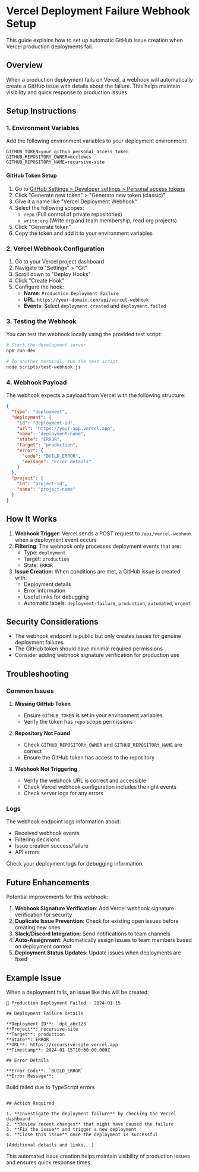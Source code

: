 # Vercel Deployment Failure Webhook Setup

This guide explains how to set up automatic GitHub issue creation when Vercel production deployments fail.

## Overview

When a production deployment fails on Vercel, a webhook will automatically create a GitHub issue with details about the failure. This helps maintain visibility and quick response to production issues.

## Setup Instructions

### 1. Environment Variables

Add the following environment variables to your deployment environment:

```env
GITHUB_TOKEN=your_github_personal_access_token
GITHUB_REPOSITORY_OWNER=mcclowes
GITHUB_REPOSITORY_NAME=recursive-site
```

#### GitHub Token Setup

1. Go to [GitHub Settings > Developer settings > Personal access tokens](https://github.com/settings/tokens)
2. Click "Generate new token" > "Generate new token (classic)"
3. Give it a name like "Vercel Deployment Webhook"
4. Select the following scopes:
   - `repo` (Full control of private repositories)
   - `write:org` (Write org and team membership, read org projects)
5. Click "Generate token"
6. Copy the token and add it to your environment variables

### 2. Vercel Webhook Configuration

1. Go to your Vercel project dashboard
2. Navigate to "Settings" > "Git"
3. Scroll down to "Deploy Hooks"
4. Click "Create Hook"
5. Configure the hook:
   - **Name**: `Production Deployment Failure`
   - **URL**: `https://your-domain.com/api/vercel-webhook`
   - **Events**: Select `deployment.created` and `deployment.failed`

### 3. Testing the Webhook

You can test the webhook locally using the provided test script:

```bash
# Start the development server
npm run dev

# In another terminal, run the test script
node scripts/test-webhook.js
```

### 4. Webhook Payload

The webhook expects a payload from Vercel with the following structure:

```json
{
  "type": "deployment",
  "deployment": {
    "id": "deployment-id",
    "url": "https://your-app.vercel.app",
    "name": "deployment-name",
    "state": "ERROR",
    "target": "production",
    "error": {
      "code": "BUILD_ERROR",
      "message": "Error details"
    }
  },
  "project": {
    "id": "project-id",
    "name": "project-name"
  }
}
```

## How It Works

1. **Webhook Trigger**: Vercel sends a POST request to `/api/vercel-webhook` when a deployment event occurs
2. **Filtering**: The webhook only processes deployment events that are:
   - Type: `deployment`
   - Target: `production`
   - State: `ERROR`
3. **Issue Creation**: When conditions are met, a GitHub issue is created with:
   - Deployment details
   - Error information
   - Useful links for debugging
   - Automatic labels: `deployment-failure`, `production`, `automated`, `urgent`

## Security Considerations

- The webhook endpoint is public but only creates issues for genuine deployment failures
- The GitHub token should have minimal required permissions
- Consider adding webhook signature verification for production use

## Troubleshooting

### Common Issues

1. **Missing GitHub Token**
   - Ensure `GITHUB_TOKEN` is set in your environment variables
   - Verify the token has `repo` scope permissions

2. **Repository Not Found**
   - Check `GITHUB_REPOSITORY_OWNER` and `GITHUB_REPOSITORY_NAME` are correct
   - Ensure the GitHub token has access to the repository

3. **Webhook Not Triggering**
   - Verify the webhook URL is correct and accessible
   - Check Vercel webhook configuration includes the right events
   - Check server logs for any errors

### Logs

The webhook endpoint logs information about:

- Received webhook events
- Filtering decisions
- Issue creation success/failure
- API errors

Check your deployment logs for debugging information.

## Future Enhancements

Potential improvements for this webhook:

1. **Webhook Signature Verification**: Add Vercel webhook signature verification for security
2. **Duplicate Issue Prevention**: Check for existing open issues before creating new ones
3. **Slack/Discord Integration**: Send notifications to team channels
4. **Auto-Assignment**: Automatically assign issues to team members based on deployment context
5. **Deployment Status Updates**: Update issues when deployments are fixed

## Example Issue

When a deployment fails, an issue like this will be created:

```
🚨 Production Deployment Failed - 2024-01-15

## Deployment Failure Details

**Deployment ID**: `dpl_abc123`
**Project**: recursive-site
**Target**: production
**State**: ERROR
**URL**: https://recursive-site.vercel.app
**Timestamp**: 2024-01-15T10:30:00.000Z

## Error Details

**Error Code**: `BUILD_ERROR`
**Error Message**:
```

Build failed due to TypeScript errors

```

## Action Required

1. **Investigate the deployment failure** by checking the Vercel dashboard
2. **Review recent changes** that might have caused the failure
3. **Fix the issue** and trigger a new deployment
4. **Close this issue** once the deployment is successful

[Additional details and links...]
```

This automated issue creation helps maintain visibility of production issues and ensures quick response times.
